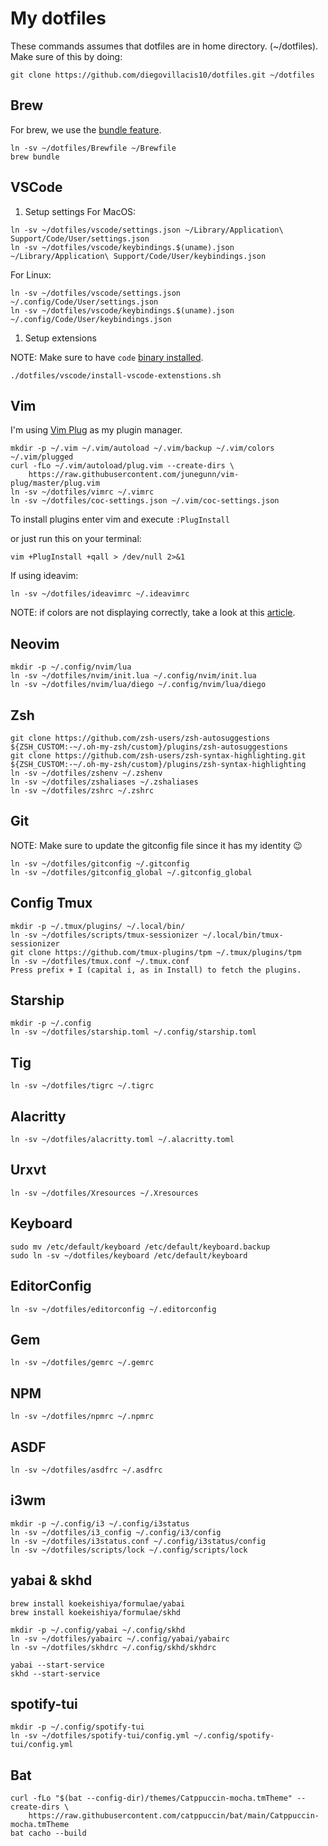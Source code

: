 # My dotfiles

These commands assumes that dotfiles are in home directory. (~/dotfiles).
Make sure of this by doing:

```
git clone https://github.com/diegovillacis10/dotfiles.git ~/dotfiles
```

## Brew

For brew, we use the [bundle feature](https://docs.brew.sh/Manpage#bundle-subcommand).

```shell
ln -sv ~/dotfiles/Brewfile ~/Brewfile
brew bundle
```

## VSCode

1. Setup settings
   For MacOS:

```shell
ln -sv ~/dotfiles/vscode/settings.json ~/Library/Application\ Support/Code/User/settings.json
ln -sv ~/dotfiles/vscode/keybindings.$(uname).json ~/Library/Application\ Support/Code/User/keybindings.json
```

For Linux:

```shell
ln -sv ~/dotfiles/vscode/settings.json ~/.config/Code/User/settings.json
ln -sv ~/dotfiles/vscode/keybindings.$(uname).json ~/.config/Code/User/keybindings.json
```

1. Setup extensions

NOTE: Make sure to have `code` [binary installed](https://code.visualstudio.com/docs/setup/mac#_launching-from-the-command-line).

```shell
./dotfiles/vscode/install-vscode-extenstions.sh
```

## Vim

I'm using [Vim Plug](https://github.com/junegunn/vim-plug) as my plugin manager.

```shell
mkdir -p ~/.vim ~/.vim/autoload ~/.vim/backup ~/.vim/colors ~/.vim/plugged
curl -fLo ~/.vim/autoload/plug.vim --create-dirs \
    https://raw.githubusercontent.com/junegunn/vim-plug/master/plug.vim
ln -sv ~/dotfiles/vimrc ~/.vimrc
ln -sv ~/dotfiles/coc-settings.json ~/.vim/coc-settings.json
```

To install plugins enter vim and execute `:PlugInstall`

or just run this on your terminal:

```shell
vim +PlugInstall +qall > /dev/null 2>&1
```

If using ideavim:

```shell
ln -sv ~/dotfiles/ideavimrc ~/.ideavimrc
```

NOTE: if colors are not displaying correctly, take a look at this [article](https://weibeld.net/terminals-and-shells/italics.html).

## Neovim

```shell
mkdir -p ~/.config/nvim/lua
ln -sv ~/dotfiles/nvim/init.lua ~/.config/nvim/init.lua
ln -sv ~/dotfiles/nvim/lua/diego ~/.config/nvim/lua/diego
```

## Zsh

```shell
git clone https://github.com/zsh-users/zsh-autosuggestions ${ZSH_CUSTOM:-~/.oh-my-zsh/custom}/plugins/zsh-autosuggestions
git clone https://github.com/zsh-users/zsh-syntax-highlighting.git ${ZSH_CUSTOM:-~/.oh-my-zsh/custom}/plugins/zsh-syntax-highlighting
ln -sv ~/dotfiles/zshenv ~/.zshenv
ln -sv ~/dotfiles/zshaliases ~/.zshaliases
ln -sv ~/dotfiles/zshrc ~/.zshrc
```

## Git

NOTE: Make sure to update the gitconfig file since it has my identity 😉

```shell
ln -sv ~/dotfiles/gitconfig ~/.gitconfig
ln -sv ~/dotfiles/gitconfig_global ~/.gitconfig_global
```

## Config Tmux

```shell
mkdir -p ~/.tmux/plugins/ ~/.local/bin/
ln -sv ~/dotfiles/scripts/tmux-sessionizer ~/.local/bin/tmux-sessionizer
git clone https://github.com/tmux-plugins/tpm ~/.tmux/plugins/tpm
ln -sv ~/dotfiles/tmux.conf ~/.tmux.conf
Press prefix + I (capital i, as in Install) to fetch the plugins.
```

## Starship

```shell
mkdir -p ~/.config
ln -sv ~/dotfiles/starship.toml ~/.config/starship.toml
```

## Tig

```shell
ln -sv ~/dotfiles/tigrc ~/.tigrc
```

## Alacritty

```shell
ln -sv ~/dotfiles/alacritty.toml ~/.alacritty.toml
```

## Urxvt

```shell
ln -sv ~/dotfiles/Xresources ~/.Xresources
```

## Keyboard

```shell
sudo mv /etc/default/keyboard /etc/default/keyboard.backup
sudo ln -sv ~/dotfiles/keyboard /etc/default/keyboard
```

## EditorConfig

```shell
ln -sv ~/dotfiles/editorconfig ~/.editorconfig
```

## Gem

```shell
ln -sv ~/dotfiles/gemrc ~/.gemrc
```

## NPM

```shell
ln -sv ~/dotfiles/npmrc ~/.npmrc
```

## ASDF

```shell
ln -sv ~/dotfiles/asdfrc ~/.asdfrc
```

## i3wm

```shell
mkdir -p ~/.config/i3 ~/.config/i3status
ln -sv ~/dotfiles/i3_config ~/.config/i3/config
ln -sv ~/dotfiles/i3status.conf ~/.config/i3status/config
ln -sv ~/dotfiles/scripts/lock ~/.config/scripts/lock
```

## yabai & skhd

```shell
brew install koekeishiya/formulae/yabai
brew install koekeishiya/formulae/skhd

mkdir -p ~/.config/yabai ~/.config/skhd
ln -sv ~/dotfiles/yabairc ~/.config/yabai/yabairc
ln -sv ~/dotfiles/skhdrc ~/.config/skhd/skhdrc

yabai --start-service
skhd --start-service
```

## spotify-tui

```shell
mkdir -p ~/.config/spotify-tui
ln -sv ~/dotfiles/spotify-tui/config.yml ~/.config/spotify-tui/config.yml
```

## Bat

```shell
curl -fLo "$(bat --config-dir)/themes/Catppuccin-mocha.tmTheme" --create-dirs \
    https://raw.githubusercontent.com/catppuccin/bat/main/Catppuccin-mocha.tmTheme
bat cacho --build
```

